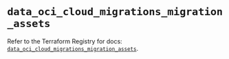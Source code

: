 # `data_oci_cloud_migrations_migration_assets`

Refer to the Terraform Registry for docs: [`data_oci_cloud_migrations_migration_assets`](https://registry.terraform.io/providers/oracle/oci/6.37.0/docs/data-sources/cloud_migrations_migration_assets).
